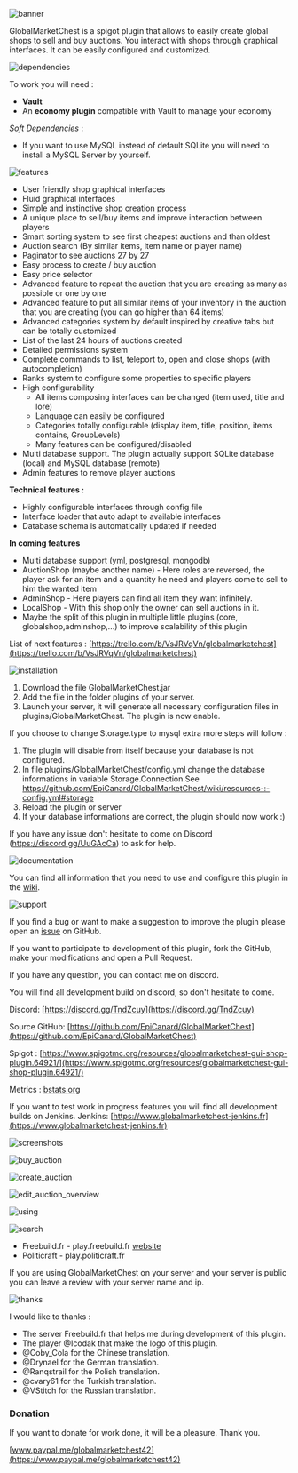 ![banner](https://user-images.githubusercontent.com/29657498/52167675-07369d80-271f-11e9-86ff-362db527f854.png)

GlobalMarketChest is a spigot plugin that allows to easily create global shops to sell and buy auctions. You interact with shops through graphical interfaces. It can be easily configured and customized.

![dependencies](https://user-images.githubusercontent.com/29657498/52743417-45af4080-2fda-11e9-8be7-4b645e77e898.png)

To work you will need :
- **Vault**
- An **economy plugin** compatible with Vault to manage your economy


*Soft Dependencies* :
- If you want to use MySQL instead of default SQLite you will need to install a MySQL Server by yourself.

![features](https://user-images.githubusercontent.com/29657498/52743424-4ba52180-2fda-11e9-8fe1-dded69d0dd85.png)

 - User friendly shop graphical interfaces
 - Fluid graphical interfaces
 - Simple and instinctive shop creation process
 - A unique place to sell/buy items and improve interaction between players
 - Smart sorting system to see first cheapest auctions and than oldest
 - Auction search (By similar items, item name or player name)
 - Paginator to see auctions 27 by 27
 - Easy process to create / buy auction
 - Easy price selector
 - Advanced feature to repeat the auction that you are creating as many as possible or one by one
 - Advanced feature to put all similar items of your inventory  in the auction that you are creating (you can go higher than 64 items)
 - Advanced categories system by default inspired by creative tabs but can be totally customized
 - List of the last 24 hours of auctions created
 - Detailed permissions system
 - Complete commands to list, teleport to, open and close shops (with autocompletion)
 - Ranks system to configure some properties to specific players
 - High configurability
   - All items composing interfaces can be changed (item used, title and lore)
   - Language can easily be configured
   - Categories totally configurable (display item, title, position, items contains, GroupLevels)
   - Many features can be configured/disabled
 - Multi database support. The plugin actually support SQLite database (local) and MySQL database (remote)
 - Admin features to remove player auctions

**Technical features :**

- Highly configurable interfaces through config file
- Interface loader that auto adapt to available interfaces
- Database schema is automatically updated if needed

**In coming features**

- Multi database support (yml, postgresql, mongodb)
- AuctionShop (maybe another name) - Here roles are reversed, the player ask for an item and a quantity he need and players come to sell to him the wanted item
- AdminShop - Here players can find all item they want infinitely.
- LocalShop - With this shop only the owner can sell auctions in it.
- Maybe the split of this plugin in multiple little plugins (core, globalshop,adminshop,...)  to improve scalability of this plugin

List of next features : [https://trello.com/b/VsJRVqVn/globalmarketchest](https://trello.com/b/VsJRVqVn/globalmarketchest)

![installation](https://user-images.githubusercontent.com/29657498/52743428-4ea01200-2fda-11e9-94eb-3f9bba72e926.png)

1. Download the file GlobalMarketChest.jar
2. Add the file in the folder plugins of your server.
3. Launch your server, it will generate all necessary configuration files in plugins/GlobalMarketChest. The plugin is now enable.

If you choose to change Storage.type to mysql extra more steps will follow :

1. The plugin will disable from itself because your database is not configured.
2. In file plugins/GlobalMarketChest/config.yml change the database informations in variable Storage.Connection.See https://github.com/EpiCanard/GlobalMarketChest/wiki/resources-:-config.yml#storage
3. Reload the plugin or server
4. If your database informations are correct, the plugin should now work :)

If you have any issue don't hesitate to come on Discord (https://discord.gg/UuGAcCa) to ask for help.

![documentation](https://user-images.githubusercontent.com/29657498/52743420-48119a80-2fda-11e9-8076-582a7617be7c.png)

You can find all information that you need to use and configure this plugin in the [wiki](https://github.com/EpiCanard/GlobalMarketChest/wiki).

![support](https://user-images.githubusercontent.com/29657498/52744544-439ab100-2fdd-11e9-8ec8-b18edd602689.png)

If you find a bug or want to make a suggestion to improve the plugin please open an [issue](https://github.com/EpiCanard/GlobalMarketChest/issues) on GitHub.

If you want to participate to development of this plugin, fork the GitHub, make your modifications and open a Pull Request.

If you have any question, you can contact me on discord.

You will find all development build on discord, so don't hesitate to come.

Discord: [https://discord.gg/TndZcuy](https://discord.gg/TndZcuy)

Source GitHub: [https://github.com/EpiCanard/GlobalMarketChest](https://github.com/EpiCanard/GlobalMarketChest)

Spigot : [https://www.spigotmc.org/resources/globalmarketchest-gui-shop-plugin.64921/](https://www.spigotmc.org/resources/globalmarketchest-gui-shop-plugin.64921/)

Metrics : [bstats.org](https://bstats.org/plugin/bukkit/GlobalMarketChest/7557)

If you want to test work in progress features you will find all development builds on Jenkins.
Jenkins: [https://www.globalmarketchest-jenkins.fr](https://www.globalmarketchest-jenkins.fr)

![screenshots](https://user-images.githubusercontent.com/29657498/52745804-4ea31080-2fe0-11e9-8604-8e5081c75605.png)

![buy_auction](https://user-images.githubusercontent.com/29657498/52537867-c1578600-2d6b-11e9-8657-7f4efb43ac27.gif)

![create_auction](https://user-images.githubusercontent.com/29657498/52538701-fcf74d80-2d75-11e9-972b-de74812f337b.gif)

![edit_auction_overview](https://user-images.githubusercontent.com/29657498/52537956-e993b480-2d6c-11e9-9c5c-1316c9908de7.gif)

![using](https://user-images.githubusercontent.com/29657498/52744655-970cff00-2fdd-11e9-9dbe-697f46eafd12.png)

![search](https://user-images.githubusercontent.com/29657498/54498025-ef4b5f80-4901-11e9-8a8e-f29b76815d7e.gif)

- Freebuild.fr - play.freebuild.fr [website](https://freebuild.fr)
- Politicraft - play.politicraft.fr

If you are using GlobalMarketChest on your server and your server is public you can leave a review with your server name and ip.

![thanks](https://user-images.githubusercontent.com/29657498/52743433-5069d580-2fda-11e9-8d34-ae14557c1311.png)

I would like to thanks :

- The server Freebuild.fr that helps me during development of this plugin.
- The player @Icodak that make the logo of this plugin.
- @Coby_Cola for the Chinese translation.
- @Drynael for the German translation.
- @Ranqstrail for the Polish translation.
- @cvary61 for the Turkish translation.
- @VStitch for the Russian translation.


### Donation
If you want to donate for work done, it will be a pleasure. Thank you.

[www.paypal.me/globalmarketchest42](https://www.paypal.me/globalmarketchest42)
